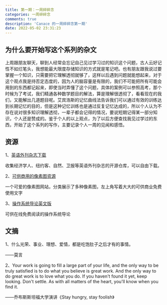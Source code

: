 ```yaml
---
title: 第一期：一周碎碎念
categories: 一周碎碎念
comments: true
description: 'Canace 的一周碎碎念第一期'
date: 2022-05-02 23:31:23
---
```

## 为什么要开始写这个系列的杂文

上周跟朋友聊天，聊到人经常会忘记自己见过学习过的知识这个问题，古人云好记性不如烂笔头，我想能最大限度存储知识的方式就是笔记吧。也有朋友跟我说过要掌握一个知识，只需要把它理解透彻就够了，这样以后遇到问题就能想起来，对于这个观点我是持否定态度的，因为人的脑容量是有限的，我们不可能把所有可能会用到的东西都记起来，即使当时弄懂了这个问题，具体的案例可以参照高考，那个时候为了考试，我们精通各种数学题目的解法，算是理解很透彻了，看看现在的我们，又能解出几道题目呢。艾宾浩斯的记忆曲线法告诉我们可以通过有效的训练达到长期记忆的目的，但是这种记忆训练也是通过反复记忆达成的，所以个人认为不存在说对很多知识理解透彻，一辈子都会记得的情况，要说短期记得某一部分知识，个人还是赞成的。鉴于个人的以上观点，为了以后方便查找我见过学过的东西，开始了这个系列的写作，主要记录个人一周的见闻和感悟。

## 资源

1、[英语外刊杂志下载](https://github.com/hehonghui/the-economist-ebooks)

收集经济学人、纽约客、自然、卫报等英语外刊杂志的开源仓库，可以自由下载。

2、[可供商用的像素图资源](https://dotown.maeda-design-room.net/)

一个可爱的像素图网站，分类展示了多种像素图，左上角写着大大的可供商业免费使用文字

3、[操作系统导论英文版](https://pages.cs.wisc.edu/~remzi/OSTEP/)

可供在线免费阅读的操作系统导论

## 文摘

1、什么光荣、事业、理想、爱情，都是吃饱肚子之后才有的事情。

——莫言

2、Your work is going to fill a large part of your life, and the only way to be truly satisfied is to do what you believe is great work. And the only way to do great work is to love what you do. If you haven't found it yet, keep looking. Don't settle. As with all matters of the heart, you'll know when you find it.

——乔布斯斯坦福大学演讲《Stay hungry, stay foolish》